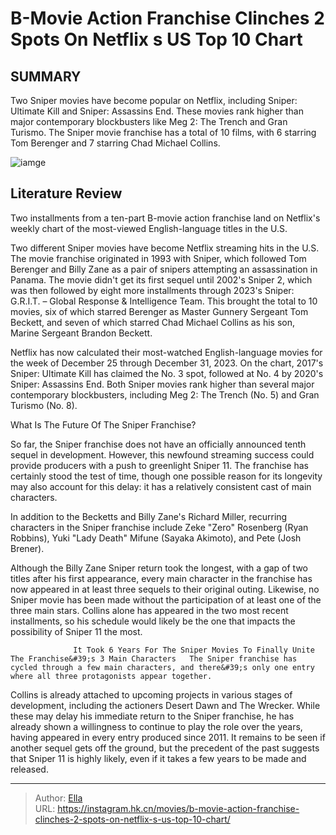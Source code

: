 # B-Movie Action Franchise Clinches 2 Spots On Netflix s US Top 10 Chart


## SUMMARY 



  Two Sniper movies have become popular on Netflix, including Sniper: Ultimate Kill and Sniper: Assassins End.   These movies rank higher than major contemporary blockbusters like Meg 2: The Trench and Gran Turismo.   The Sniper movie franchise has a total of 10 films, with 6 starring Tom Berenger and 7 starring Chad Michael Collins.  

![iamge](https://static1.srcdn.com/wordpress/wp-content/uploads/2024/01/a-man-looking-into-the-scope-of-a-rifle-in-sniper-ultimate-kill.jpg)

## Literature Review

Two installments from a ten-part B-movie action franchise land on Netflix&#39;s weekly chart of the most-viewed English-language titles in the U.S.




Two different Sniper movies have become Netflix streaming hits in the U.S. The movie franchise originated in 1993 with Sniper, which followed Tom Berenger and Billy Zane as a pair of snipers attempting an assassination in Panama. The movie didn&#39;t get its first sequel until 2002&#39;s Sniper 2, which was then followed by eight more installments through 2023&#39;s Sniper: G.R.I.T. – Global Response &amp; Intelligence Team. This brought the total to 10 movies, six of which starred Berenger as Master Gunnery Sergeant Tom Beckett, and seven of which starred Chad Michael Collins as his son, Marine Sergeant Brandon Beckett.




Netflix has now calculated their most-watched English-language movies for the week of December 25 through December 31, 2023. On the chart, 2017&#39;s Sniper: Ultimate Kill has claimed the No. 3 spot, followed at No. 4 by 2020&#39;s Sniper: Assassins End. Both Sniper movies rank higher than several major contemporary blockbusters, including Meg 2: The Trench (No. 5) and Gran Turismo (No. 8).


 What Is The Future Of The Sniper Franchise? 
          

So far, the Sniper franchise does not have an officially announced tenth sequel in development. However, this newfound streaming success could provide producers with a push to greenlight Sniper 11. The franchise has certainly stood the test of time, though one possible reason for its longevity may also account for this delay: it has a relatively consistent cast of main characters.






In addition to the Becketts and Billy Zane&#39;s Richard Miller, recurring characters in the Sniper franchise include Zeke &#34;Zero&#34; Rosenberg (Ryan Robbins), Yuki &#34;Lady Death&#34; Mifune (Sayaka Akimoto), and Pete (Josh Brener).




Although the Billy Zane Sniper return took the longest, with a gap of two titles after his first appearance, every main character in the franchise has now appeared in at least three sequels to their original outing. Likewise, no Sniper movie has been made without the participation of at least one of the three main stars. Collins alone has appeared in the two most recent installments, so his schedule would likely be the one that impacts the possibility of Sniper 11 the most.

                  It Took 6 Years For The Sniper Movies To Finally Unite The Franchise&#39;s 3 Main Characters   The Sniper franchise has cycled through a few main characters, and there&#39;s only one entry where all three protagonists appear together.   

Collins is already attached to upcoming projects in various stages of development, including the actioners Desert Dawn and The Wrecker. While these may delay his immediate return to the Sniper franchise, he has already shown a willingness to continue to play the role over the years, having appeared in every entry produced since 2011. It remains to be seen if another sequel gets off the ground, but the precedent of the past suggests that Sniper 11 is highly likely, even if it takes a few years to be made and released.






---

> Author: [Ella](https://instagram.hk.cn/)  
> URL: https://instagram.hk.cn/movies/b-movie-action-franchise-clinches-2-spots-on-netflix-s-us-top-10-chart/  

